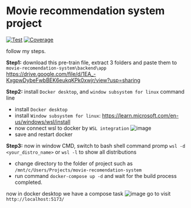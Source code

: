 # Movie recommendation system project

<a href="https://github.com/fastapi/full-stack-fastapi-template/actions?query=workflow%3ATest" target="_blank"><img src="https://github.com/fastapi/full-stack-fastapi-template/workflows/Test/badge.svg" alt="Test"></a>
<a href="https://coverage-badge.samuelcolvin.workers.dev/redirect/fastapi/full-stack-fastapi-template" target="_blank"><img src="https://coverage-badge.samuelcolvin.workers.dev/fastapi/full-stack-fastapi-template.svg" alt="Coverage"></a>

follow my steps.

**Step1:** download this pre-train file, extract 3 folders and paste them to `movie-recomendation-system\backend\app`
https://drive.google.com/file/d/1EA_-KxgpwDybeFwbBEK6eukqKPk0xwjr/view?usp=sharing

**Step2:** install `Docker desktop`, and `window subsystem for linux` command line 
- install `Docker desktop`
- install `Window subsystem for linux`: https://learn.microsoft.com/en-us/windows/wsl/install
- now connect wsl to docker by `WSL integration`
![image](https://github.com/user-attachments/assets/e3f599cf-60f1-49df-b631-4dda4196895a)
- save and restart docker
  
**Step3:** now in window CMD, switch to bash shell command promp `wsl -d <your_distro_name>` or `wsl -l` to show all distributions
- change directory to the folder of project such as `/mnt/c/Users/Projects/movie-recomendation-system`
- run command `docker-compose up -d` and wait for the build process completed.

now in docker desktop we have a compose task 
![image](https://github.com/user-attachments/assets/8888224e-164f-4905-8bf8-7e76edaf7af7)
go to visit `http://localhost:5173/` 
